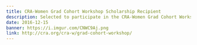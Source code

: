 ```yaml
---
title: CRA-Women Grad Cohort Workshop Scholarship Recipient
description: Selected to participate in the CRA-Women Grad Cohort Workshop on April 7-8, 2017 at the Marriott Marquis in Washington D.C
date: 2016-12-15
banner: https://i.imgur.com/CNWC9Aj.png
link: http://cra.org/cra-w/grad-cohort-workshop/
---
```

